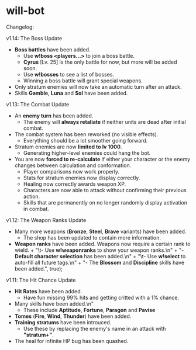 # will-bot

Changelog:

v1.14: The Boss Update
  - **Boss battles** have been added.
    - Use **w!boss <bossname> <players...>** to join a boss battle.
    - **Cyrus** [Lv. 25] is the only battle for now, but more will be added soon.
    - Use **w!bosses** to see a list of bosses.
    - Winning a boss battle will grant special weapons.
  - Only stratum enemies will now take an automatic turn after an attack.
  - Skills **Gamble**, **Luna** and **Sol** have been added.
  
v1.13: The Combat Update
  - An **enemy turn** has been added.
    - The enemy will **always retaliate** if neither units are dead after initial combat.
  - The combat system has been reworked (no visible effects).
    - Everything should be a lot smoother going forward.
  - Stratum enemies are now **limited to lv 1000**.
    - Generating higher-level enemies could hang the bot.
- You are now **forced to re-calculate** if either your character or the enemy changes between calculation and conformation.
  - Player comparisons now work properly.
  - Stats for stratum enemies now display correctly.
  - Healing now correctly awards weapon XP.
  - Characters are now able to attack without confirming their previous action.
  - Skills that are permanently on no longer randomly display activation in combat.
  
v1.12: The Weapon Ranks Update
  - Many more weapons (**Bronze**, **Steel**, **Brave** variants) have been added.
    - The shop has been updated to contain more information.
  - **Weapon ranks** have been added. Weapons now require a certain rank to wield.
                + "\t- Use **w!weaponranks** to show your weapon ranks.\n"
                + "- **Default character selection** has been added.\n"
                + "\t- Use **w!select <user>** to auto-fill all future <user> tags.\n"
                + "- The **Blossom** and **Discipline** skills have been added.", true);
  
v1.11: The Hit Chance Update
  - **Hit Rates** have been added.
    - Have fun missing 99% hits and getting critted with a 1% chance.
  - Many skills have been added.\n"
    - These include **Aptitude**, **Fortune**, **Paragon** and **Pavise**
  - **Tomes** (**Fire**, **Wind**, **Thunder**) have been added.
  - **Training stratums** have been introuced.
    - Use these by replacing the enemy's name in an attack with **\"stratum+<level>\"**.
  - The heal for infinite HP bug has been quashed.

